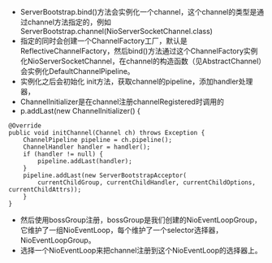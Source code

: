 * ServerBootstrap.bind()方法会实例化一个channel，这个channel的类型是通过channel方法指定的，例如ServerBootstrap.channel(NioServerSocketChannel.class)
* 指定的同时会创建一个ChannelFactory工厂，默认是ReflectiveChannelFactory，然后bind()方法通过这个ChannelFactory实例化NioServerSocketChannel，在channel的构造函数（见AbstractChannel）会实例化DefaultChannelPipeline。
* 实例化之后会初始化 init方法，获取channel的pipeline，添加handler处理器，
* ChannelInitializer是在channel注册channelRegistered时调用的
* p.addLast(new ChannelInitializer<Channel>() {
```
@Override
public void initChannel(Channel ch) throws Exception {
    ChannelPipeline pipeline = ch.pipeline();
    ChannelHandler handler = handler();
    if (handler != null) {
        pipeline.addLast(handler);
    }
    pipeline.addLast(new ServerBootstrapAcceptor(
        currentChildGroup, currentChildHandler, currentChildOptions, currentChildAttrs));
    }
}
```
* 然后使用bossGroup注册，bossGroup是我们创建的NioEventLoopGroup，它维护了一组NioEventLoop，每个维护了一个selector选择器，NioEventLoopGroup。
* 选择一个NioEventLoop来把channel注册到这个NioEventLoop的选择器上。